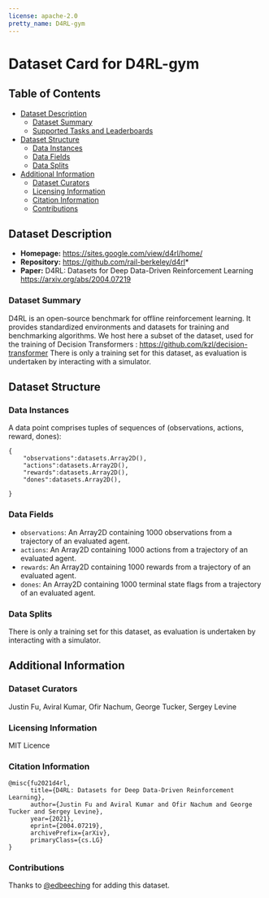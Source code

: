 ```yaml
---
license: apache-2.0
pretty_name: D4RL-gym
---
```

# Dataset Card for D4RL-gym
## Table of Contents
- [Dataset Description](#dataset-description)
  - [Dataset Summary](#dataset-summary)
  - [Supported Tasks and Leaderboards](#supported-tasks-and-leaderboards)
- [Dataset Structure](#dataset-structure)
  - [Data Instances](#data-instances)
  - [Data Fields](#data-fields)
  - [Data Splits](#data-splits)
- [Additional Information](#additional-information)
  - [Dataset Curators](#dataset-curators)
  - [Licensing Information](#licensing-information)
  - [Citation Information](#citation-information)
  - [Contributions](#contributions)
## Dataset Description
- **Homepage:** https://sites.google.com/view/d4rl/home/
- **Repository:** https://github.com/rail-berkeley/d4rl* 
- **Paper:** D4RL: Datasets for Deep Data-Driven Reinforcement Learning https://arxiv.org/abs/2004.07219

### Dataset Summary
D4RL is an open-source benchmark for offline reinforcement learning. It provides standardized environments and datasets for training and benchmarking algorithms. 
We host here a subset of the dataset, used for the training of Decision Transformers : https://github.com/kzl/decision-transformer
There is only a training set for this dataset, as evaluation is undertaken by interacting with a simulator.

## Dataset Structure
### Data Instances
A data point comprises tuples of sequences of (observations, actions, reward, dones):
```
{
    "observations":datasets.Array2D(),
    "actions":datasets.Array2D(),
    "rewards":datasets.Array2D(),
    "dones":datasets.Array2D(),

}
```
### Data Fields
- `observations`: An Array2D containing 1000 observations from a trajectory of an evaluated agent.
- `actions`: An Array2D containing 1000 actions from a trajectory of an evaluated agent.
- `rewards`: An Array2D containing 1000 rewards from a trajectory of an evaluated agent.
- `dones`: An Array2D containing 1000 terminal state flags from a trajectory of an evaluated agent.

### Data Splits
There is only a training set for this dataset, as evaluation is undertaken by interacting with a simulator.

## Additional Information
### Dataset Curators
Justin Fu, Aviral Kumar, Ofir Nachum, George Tucker, Sergey Levine
### Licensing Information
MIT Licence
### Citation Information
```
@misc{fu2021d4rl,
      title={D4RL: Datasets for Deep Data-Driven Reinforcement Learning}, 
      author={Justin Fu and Aviral Kumar and Ofir Nachum and George Tucker and Sergey Levine},
      year={2021},
      eprint={2004.07219},
      archivePrefix={arXiv},
      primaryClass={cs.LG}
}
```
### Contributions
Thanks to [@edbeeching](https://github.com/edbeeching) for adding this dataset.